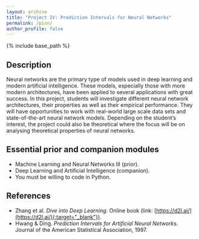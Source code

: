 ```yaml
---
layout: archive
title: "Project IV: Prediction Intervals for Neural Networks"
permalink: /pinn/
author_profile: false
---
```


{% include base_path %}

## Description

Neural networks are the primary type of models used in deep learning and modern artificial intelligence. These models, especially those with more modern architectures, have been applied to several applications with great success. In this project, students will investigate different neural network architectures, their properties as well as their empirical performance. They will have opportunities to work with real-world large scale data sets and state-of-the-art neural network models. Depending on the student’s interest, the project could also be theoretical where the focus will be on analysing theoretical properties of neural networks.

## Essential prior and companion modules

- Machine Learning and Neural Networks III (prior).
- Deep Learning and Artificial Intelligence (companion).
- You must be willing to code in Python.

## References

- Zhang et al. *Dive into Deep Learning*. Online book (link: [https://d2l.ai/](https://d2l.ai/){:target="_blank"}).
- Hwang & Ding. *Prediction Intervals for Artificial Neural Networks*. Journal of the American Statistical Association, 1997.
